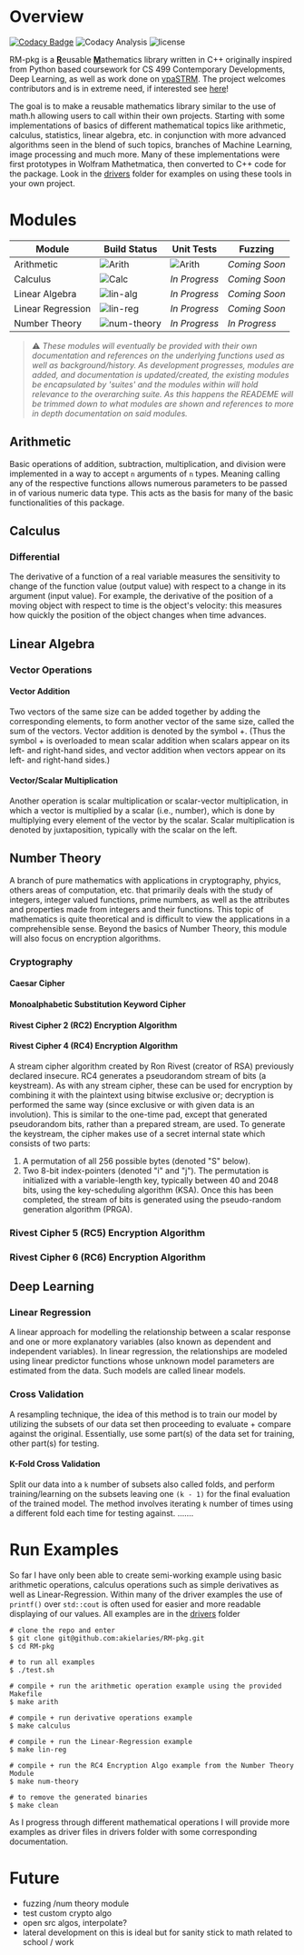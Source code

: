 # Overview 
[![Codacy Badge](https://app.codacy.com/project/badge/Grade/cccab2412bac4217827559131efea8ee)](https://www.codacy.com/gh/akielaries/RM-pkg/dashboard?utm_source=github.com&amp;utm_medium=referral&amp;utm_content=akielaries/RM-pkg&amp;utm_campaign=Badge_Grade)
![Codacy Analysis](https://github.com/akielaries/RM-pkg/actions/workflows/codacy.yml/badge.svg) 
![license](https://img.shields.io/github/license/akielaries/RM-pkg?color=%23228B22)

RM-pkg is a <ins>**R**</ins>eusable <ins>**M**</ins>athematics library written in C++ 
originally inspired from Python based coursework for CS 499 Contemporary Developments, 
Deep Learning, as well as work done on [vpaSTRM](https://github.com/akielaries/vpaSTRM). 
The project welcomes contributors and is in extreme need, if interested see 
[here](https://github.com/akielaries/RM-pkg/blob/main/CONTRIBUTING.md)!

The goal is to make a reusable mathematics library similar to the use of 
math.h allowing users to call within their own projects.
Starting with some implementations of basics of different mathematical topics 
like arithmetic, calculus, statistics, linear algebra, etc. in conjunction with more advanced 
algorithms seen in the blend of such topics, branches of Machine Learning, image processing 
and much more. Many of these implementations were first prototypes in Wolfram Mathetmatica, 
then converted to C++ code for the package.
Look in the [drivers](https://github.com/akielaries/RM-pkg/tree/main/drivers) folder for examples 
on using these tools in your own project. 

# Modules
Module | Build Status | Unit Tests | Fuzzing |
-------|--------------|------------|---------|
Arithmetic          | ![Arith](https://github.com/akielaries/RM-pkg/actions/workflows/arith.yml/badge.svg)    | ![Arith](https://github.com/akielaries/RM-pkg/actions/workflows/t_arith.yml/badge.svg) | *Coming Soon* |
Calculus            | ![Calc](https://github.com/akielaries/RM-pkg/actions/workflows/calc.yml/badge.svg)      | *In Progress* | *Coming Soon* |
Linear Algebra      | ![lin-alg](https://github.com/akielaries/RM-pkg/actions/workflows/linalg.yml/badge.svg) | *In Progress* | *Coming Soon* |
Linear Regression   | ![lin-reg](https://github.com/akielaries/RM-pkg/actions/workflows/linreg.yml/badge.svg) | *In Progress* | *Coming Soon* |
Number Theory       | ![num-theory](https://github.com/akielaries/RM-pkg/actions/workflows/numtheory.yml/badge.svg) | *In Progress* | *In Progress* |

> :warning: *These modules will eventually be provided with their own documentation and references 
on the underlying functions used as well as background/history. As development progresses, modules 
are added, and documentation is updated/created, the existing modules be encapsulated by 'suites' 
and the modules within will hold relevance to the overarching suite. As this happens the READEME
will be trimmed down to what modules are shown and references to more in depth documentation on
said modules.*

## Arithmetic
Basic operations of addition, subtraction, multiplication, and division were implemented in a
way to accept `n` arguments of `n` types. Meaning calling any of the respective functions allows
numerous parameters to be passed in of various numeric data type. This acts as the basis for many
of the basic functionalities of this package.

## Calculus
### Differential
The derivative of a function of a real variable measures the sensitivity to change of the function value 
(output value) with respect to a change in its argument (input value). For example, the derivative of the 
position of a moving object with respect to time is the object's velocity: this measures how quickly the 
position of the object changes when time advances.

## Linear Algebra
### Vector Operations
#### Vector Addition
Two vectors of the same size can be added together by adding the corresponding elements, to form another 
vector of the same size, called the sum of the vectors. Vector addition is denoted by the symbol +. 
(Thus the symbol + is overloaded to mean scalar addition when scalars appear on its left- and right-hand 
sides, and vector addition when vectors appear on its left- and right-hand sides.)
#### Vector/Scalar Multiplication
Another operation is scalar multiplication or scalar-vector multiplication, in which a vector is multiplied 
by a scalar (i.e., number), which is done by multiplying every element of the vector by the scalar. Scalar 
multiplication is denoted by juxtaposition, typically with the scalar on the left.

## Number Theory
A branch of pure mathematics with applications in cryptography, phyics, others areas of computation, etc. 
that primarily deals with the study of integers, integer valued functions, prime numbers, as well as 
the attributes and properties made from integers and their functions. This topic of mathematics is quite
theoretical and is difficult to view the applications in a comprehensible sense. Beyond the basics of 
Number Theory, this module will also focus on encryption algorithms.

### Cryptography
#### Caesar Cipher
#### Monoalphabetic Substitution Keyword Cipher
#### Rivest Cipher 2 (RC2) Encryption Algorithm
#### Rivest Cipher 4 (RC4) Encryption Algorithm
A stream cipher algorithm created by Ron Rivest (creator of RSA) previously declared insecure. RC4 generates a pseudorandom 
stream of bits (a keystream). As with any stream cipher, these can be used for encryption by combining it with the plaintext 
using bitwise exclusive or; decryption is performed the same way (since exclusive or with given data is an involution). This 
is similar to the one-time pad, except that generated pseudorandom bits, rather than a prepared stream, are used.
To generate the keystream, the cipher makes use of a secret internal state which consists of two parts:

1. A permutation of all 256 possible bytes (denoted "S" below).
2. Two 8-bit index-pointers (denoted "i" and "j").
The permutation is initialized with a variable-length key, typically between 40 and 2048 bits, using the key-scheduling 
algorithm (KSA). Once this has been completed, the stream of bits is generated using the pseudo-random generation algorithm (PRGA).
### Rivest Cipher 5 (RC5) Encryption Algorithm
### Rivest Cipher 6 (RC6) Encryption Algorithm

## Deep Learning
### Linear Regression
A linear approach for modelling the relationship between a scalar response and one or more explanatory variables 
(also known as dependent and independent variables). In linear regression, the relationships are modeled using 
linear predictor functions whose unknown model parameters are estimated from the data. Such models are called linear models.

### Cross Validation
A resampling technique, the idea of this method is to train our model by utilizing 
the subsets of our data set then proceeding to evaluate + compare against the original.
Essentially, use some part(s) of the data set for training, other part(s) for testing.

#### K-Fold Cross Validation
Split our data into a `k` number of subsets also called folds, and perform
training/learning on the subsets leaving one `(k - 1)` for the final evaluation of 
the trained model. The method involves iterating `k` number of times using a different
fold each time for testing against.
.......

# Run Examples
So far I have only been able to create semi-working example using basic arithmetic operations, 
calculus operations such as simple derivatives as well as Linear-Regression. Within many of the
driver examples the use of `printf()` over `std::cout` is often used for easier and more readable 
displaying of our values. 
All examples are in the [drivers](https://github.com/akielaries/RM-pkg/tree/main/drivers) folder
```
# clone the repo and enter
$ git clone git@github.com:akielaries/RM-pkg.git 
$ cd RM-pkg

# to run all examples 
$ ./test.sh

# compile + run the arithmetic operation example using the provided Makefile
$ make arith

# compile + run derivative operations example 
$ make calculus

# compile + run the Linear-Regression example 
$ make lin-reg

# compile + run the RC4 Encryption Algo example from the Number Theory Module
$ make num-theory

# to remove the generated binaries
$ make clean
```
As I progress through different mathematical operations I will provide more 
examples as driver files in drivers folder with some corresponding 
documentation. 

# Future
* fuzzing /num theory module
* test custom crypto algo 
* open src algos, interpolate?
* lateral development on this is ideal but for sanity stick to math related to school / work
